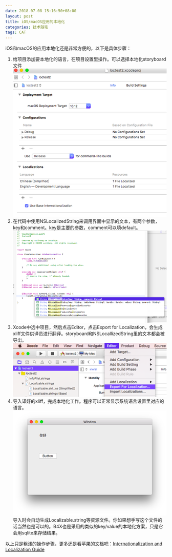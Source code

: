 ```yaml
---
date: 2018-07-08 15:16:50+08:00
layout: post
title: iOS/macOS应用的本地化
categories: 技术随笔
tags: CAT
---
```



iOS和macOS的应用本地化还是非常方便的，以下是具体步骤：

1. 给项目添加要本地化的语言，在项目设置里操作。可以选择本地化storyboard文件
![](/album/iosloc/project.png)
2. 在代码中使用NSLocalizedString来调用界面中显示的文本，有两个参数，key和comment。key是主要的参数，comment可以填default。
![](/album/iosloc/nslocalizedstring.png)
3. Xcode中选中项目，然后点击Editor，点击Export for Localization，会生成xliff文件供译员进行翻译。storyboard和NSLocallizedString里的文本都会被导出。
![](/album/iosloc/export.png)
4. 导入译好的xliff，完成本地化工作。程序可以正常显示系统语言设置里对应的语言。
![](/album/iosloc/app.png)
导入时会自动生成Localizable.string等资源文件。你如果想手写这个文件的话当然也是可以的。B4X也是采用的类似的key/value的本地化方案，只是它会用sqlite来存储结果。

以上只是粗浅的操作步骤，更多还是看苹果的文档吧：[Internationalization and Localization Guide](https://developer.apple.com/library/archive/documentation/MacOSX/Conceptual/BPInternational/LocalizingYourApp/LocalizingYourApp.html)
